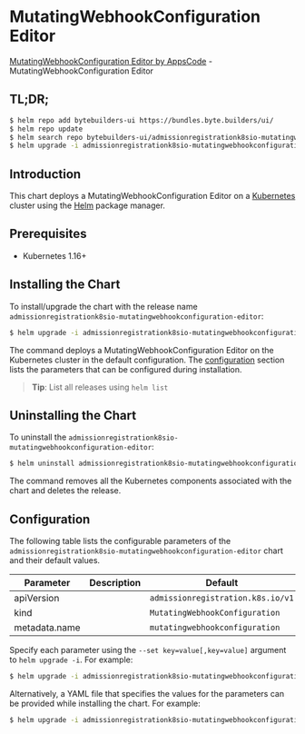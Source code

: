 # MutatingWebhookConfiguration Editor

[MutatingWebhookConfiguration Editor by AppsCode](https://byte.builders) - MutatingWebhookConfiguration Editor

## TL;DR;

```bash
$ helm repo add bytebuilders-ui https://bundles.byte.builders/ui/
$ helm repo update
$ helm search repo bytebuilders-ui/admissionregistrationk8sio-mutatingwebhookconfiguration-editor --version=v0.3.1
$ helm upgrade -i admissionregistrationk8sio-mutatingwebhookconfiguration-editor bytebuilders-ui/admissionregistrationk8sio-mutatingwebhookconfiguration-editor -n default --create-namespace --version=v0.3.1
```

## Introduction

This chart deploys a MutatingWebhookConfiguration Editor on a [Kubernetes](http://kubernetes.io) cluster using the [Helm](https://helm.sh) package manager.

## Prerequisites

- Kubernetes 1.16+

## Installing the Chart

To install/upgrade the chart with the release name `admissionregistrationk8sio-mutatingwebhookconfiguration-editor`:

```bash
$ helm upgrade -i admissionregistrationk8sio-mutatingwebhookconfiguration-editor bytebuilders-ui/admissionregistrationk8sio-mutatingwebhookconfiguration-editor -n default --create-namespace --version=v0.3.1
```

The command deploys a MutatingWebhookConfiguration Editor on the Kubernetes cluster in the default configuration. The [configuration](#configuration) section lists the parameters that can be configured during installation.

> **Tip**: List all releases using `helm list`

## Uninstalling the Chart

To uninstall the `admissionregistrationk8sio-mutatingwebhookconfiguration-editor`:

```bash
$ helm uninstall admissionregistrationk8sio-mutatingwebhookconfiguration-editor -n default
```

The command removes all the Kubernetes components associated with the chart and deletes the release.

## Configuration

The following table lists the configurable parameters of the `admissionregistrationk8sio-mutatingwebhookconfiguration-editor` chart and their default values.

|   Parameter   | Description |                   Default                    |
|---------------|-------------|----------------------------------------------|
| apiVersion    |             | <code>admissionregistration.k8s.io/v1</code> |
| kind          |             | <code>MutatingWebhookConfiguration</code>    |
| metadata.name |             | <code>mutatingwebhookconfiguration</code>    |


Specify each parameter using the `--set key=value[,key=value]` argument to `helm upgrade -i`. For example:

```bash
$ helm upgrade -i admissionregistrationk8sio-mutatingwebhookconfiguration-editor bytebuilders-ui/admissionregistrationk8sio-mutatingwebhookconfiguration-editor -n default --create-namespace --version=v0.3.1 --set apiVersion=admissionregistration.k8s.io/v1
```

Alternatively, a YAML file that specifies the values for the parameters can be provided while
installing the chart. For example:

```bash
$ helm upgrade -i admissionregistrationk8sio-mutatingwebhookconfiguration-editor bytebuilders-ui/admissionregistrationk8sio-mutatingwebhookconfiguration-editor -n default --create-namespace --version=v0.3.1 --values values.yaml
```

